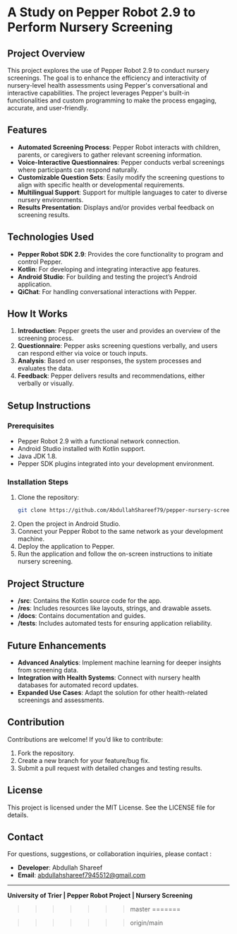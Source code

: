
# A Study on Pepper Robot 2.9 to Perform Nursery Screening

## Project Overview
This project explores the use of Pepper Robot 2.9 to conduct nursery screenings. The goal is to enhance the efficiency and interactivity of nursery-level health assessments using Pepper's conversational and interactive capabilities. The project leverages Pepper's built-in functionalities and custom programming to make the process engaging, accurate, and user-friendly.

## Features
- **Automated Screening Process**:  Pepper Robot interacts with children, parents, or caregivers to gather relevant screening information.
- **Voice-Interactive Questionnaires**: Pepper conducts verbal screenings where participants can respond naturally.
- **Customizable Question Sets**: Easily modify the screening questions to align with specific health or developmental requirements.
- **Multilingual Support**: Support for multiple languages to cater to diverse nursery environments.
- **Results Presentation**: Displays and/or provides verbal feedback on screening results.

## Technologies Used
- **Pepper Robot SDK 2.9**: Provides the core functionality to program and control Pepper.
- **Kotlin**: For developing and integrating interactive app features.
- **Android Studio**: For building and testing the project’s Android application.
- **QiChat**: For handling conversational interactions with Pepper.

## How It Works
1. **Introduction**: Pepper greets the user and provides an overview of the screening process.
2. **Questionnaire**: Pepper asks screening questions verbally, and users can respond either via voice or touch inputs.
3. **Analysis**: Based on user responses, the system processes and evaluates the data.
4. **Feedback**: Pepper delivers results and recommendations, either verbally or visually.

## Setup Instructions
### Prerequisites
- Pepper Robot 2.9 with a functional network connection.
- Android Studio installed with Kotlin support.
- Java JDK 1.8.
- Pepper SDK plugins integrated into your development environment.

### Installation Steps
1. Clone the repository:
   ```bash
   git clone https://github.com/AbdullahShareef79/pepper-nursery-screening.git

   ```
2. Open the project in Android Studio.
3. Connect your Pepper Robot to the same network as your development machine.
4. Deploy the application to Pepper.
5. Run the application and follow the on-screen instructions to initiate nursery screening.

## Project Structure
- **/src**: Contains the Kotlin source code for the app.
- **/res**: Includes resources like layouts, strings, and drawable assets.
- **/docs**: Contains documentation and guides.
- **/tests**: Includes automated tests for ensuring application reliability.

## Future Enhancements
- **Advanced Analytics**: Implement machine learning for deeper insights from screening data.
- **Integration with Health Systems**: Connect with nursery health databases for automated record updates.
- **Expanded Use Cases**: Adapt the solution for other health-related screenings and assessments.

## Contribution
Contributions are welcome! If you’d like to contribute:
1. Fork the repository.
2. Create a new branch for your feature/bug fix.
3. Submit a pull request with detailed changes and testing results.

## License
This project is licensed under the MIT License. See the LICENSE file for details.

## Contact
For questions, suggestions, or collaboration inquiries, please contact :
- **Developer**: Abdullah Shareef
- **Email**: abdullahshareef7945512@gmail.com 

---
**University of Trier | Pepper Robot Project | Nursery Screening**

>>>>>>> master
=======

>>>>>>> origin/main
